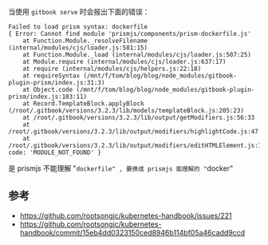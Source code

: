 

当使用 `gitbook serve` 时会报出下面的错误：

```
Failed to load prism syntax: dockerfile
{ Error: Cannot find module 'prismjs/components/prism-dockerfile.js'
    at Function.Module._resolveFilename (internal/modules/cjs/loader.js:581:15)
    at Function.Module._load (internal/modules/cjs/loader.js:507:25)
    at Module.require (internal/modules/cjs/loader.js:637:17)
    at require (internal/modules/cjs/helpers.js:22:18)
    at requireSyntax (/mnt/f/tom/blog/blog/node_modules/gitbook-plugin-prism/index.js:31:3)
    at Object.code (/mnt/f/tom/blog/blog/node_modules/gitbook-plugin-prism/index.js:103:11)
    at Record.TemplateBlock.applyBlock (/root/.gitbook/versions/3.2.3/lib/models/templateBlock.js:205:23)
    at /root/.gitbook/versions/3.2.3/lib/output/getModifiers.js:56:33
    at /root/.gitbook/versions/3.2.3/lib/output/modifiers/highlightCode.js:47:24
    at /root/.gitbook/versions/3.2.3/lib/output/modifiers/editHTMLElement.js:11:16 code: 'MODULE_NOT_FOUND' }
```

是 prismjs 不能理解 "```dockerfile" , 要换成 prismjs 能理解的 "```docker" 


## 参考

- https://github.com/rootsongjc/kubernetes-handbook/issues/221
- https://github.com/rootsongjc/kubernetes-handbook/commit/15eb4dd0323150ced8946b114bf05a46cadd9ccd

